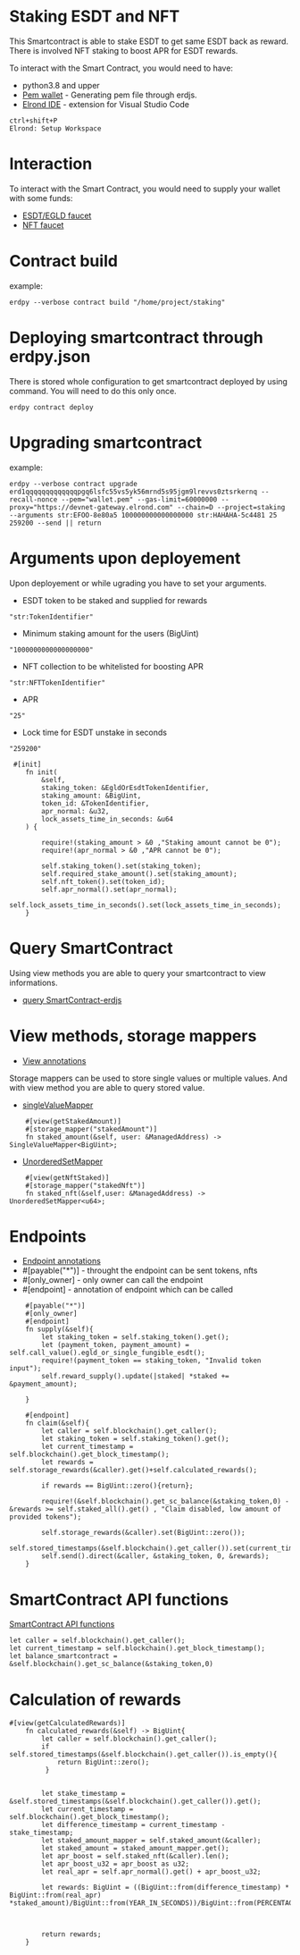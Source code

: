 # Staking ESDT and NFT
This Smartcontract is able to stake ESDT to get same ESDT back as reward. There is involved NFT staking to boost APR for ESDT rewards.

To interact with the Smart Contract, you would need to have:
- python3.8 and upper
- [Pem wallet](https://github.com/ReneDuris/GeneratePem-erdjs) - Generating pem file through erdjs.
- [Elrond IDE](https://marketplace.visualstudio.com/items?itemName=Elrond.vscode-elrond-ide/) - extension for Visual Studio Code
```
ctrl+shift+P
Elrond: Setup Workspace
```
# Interaction
To interact with the Smart Contract, you would need to supply your wallet with some funds:
- [ESDT/EGLD faucet](https://r3d4.fr/elrond/devnet/)
- [NFT faucet](https://dapp-demo.elven.tools/)


        
# Contract build
example:
```
erdpy --verbose contract build "/home/project/staking"
```
# Deploying smartcontract through erdpy.json
There is stored whole configuration to get smartcontract deployed by using command. You will need to do this only once.
```
erdpy contract deploy
```
# Upgrading smartcontract
example:
```
erdpy --verbose contract upgrade erd1qqqqqqqqqqqqqpgq6lsfc55vs5yk56mrnd5s95jgm9lrevvs0ztsrkernq --recall-nonce --pem="wallet.pem" --gas-limit=60000000 --proxy="https://devnet-gateway.elrond.com" --chain=D --project=staking --arguments str:EFOO-8e80a5 100000000000000000 str:HAHAHA-5c4481 25 259200 --send || return
```
# Arguments upon deployement
Upon deployement or while ugrading you have to set your arguments.
- ESDT token to be staked and supplied for rewards
```
"str:TokenIdentifier"
```
- Minimum staking amount for the users (BigUint)
```
"1000000000000000000"
```
- NFT collection to be whitelisted for boosting APR
```
"str:NFTTokenIdentifier"
```
- APR
```
"25"
```
- Lock time for ESDT unstake in seconds
```
"259200"
```
```
 #[init]
    fn init(
        &self,
        staking_token: &EgldOrEsdtTokenIdentifier,
        staking_amount: &BigUint,
        token_id: &TokenIdentifier,
        apr_normal: &u32,
        lock_assets_time_in_seconds: &u64
    ) {
        
        require!(staking_amount > &0 ,"Staking amount cannot be 0");
        require!(apr_normal > &0 ,"APR cannot be 0");

        self.staking_token().set(staking_token);
        self.required_stake_amount().set(staking_amount);
        self.nft_token().set(token_id);
        self.apr_normal().set(apr_normal);
        self.lock_assets_time_in_seconds().set(lock_assets_time_in_seconds);
    }
```        
# Query SmartContract
Using view methods you are able to query your smartcontract to view informations.
- [query SmartContract-erdjs](https://github.com/ReneDuris/Query-SmartContract-erdjs)
       
 # View methods, storage mappers
- [View annotations](https://docs.elrond.com/developers/developer-reference/elrond-wasm-annotations/#endpoint-and-view)

Storage mappers can be used to store single values or multiple values. And with view method you are able to query stored value.
- [singleValueMapper](https://docs.elrond.com/developers/developer-reference/storage-mappers/#get)
```
    #[view(getStakedAmount)]
    #[storage_mapper("stakedAmount")]
    fn staked_amount(&self, user: &ManagedAddress) -> SingleValueMapper<BigUint>;
```
- [UnorderedSetMapper](https://docs.elrond.com/developers/developer-reference/storage-mappers/#unorderedsetmapper)
```
    #[view(getNftStaked)]
    #[storage_mapper("stakedNft")]
    fn staked_nft(&self,user: &ManagedAddress) -> UnorderedSetMapper<u64>;

```      
# Endpoints
- [Endpoint annotations](https://docs.elrond.com/developers/developer-reference/elrond-wasm-annotations/#endpoint-and-view)
- #[payable("*")] - throught the endpoint can be sent tokens, nfts
- #[only_owner] - only owner can call the endpoint
- #[endpoint] - annotation of endpoint which can be called
```
    #[payable("*")]
    #[only_owner]
    #[endpoint]
    fn supply(&self){
        let staking_token = self.staking_token().get();
        let (payment_token, payment_amount) = self.call_value().egld_or_single_fungible_esdt();
        require!(payment_token == staking_token, "Invalid token input");
        self.reward_supply().update(|staked| *staked += &payment_amount);

    }
```
```
    #[endpoint]
    fn claim(&self){
        let caller = self.blockchain().get_caller();
        let staking_token = self.staking_token().get();
        let current_timestamp = self.blockchain().get_block_timestamp();
        let rewards = self.storage_rewards(&caller).get()+self.calculated_rewards();

        if rewards == BigUint::zero(){return};

        require!(&self.blockchain().get_sc_balance(&staking_token,0) - &rewards >= self.staked_all().get() , "Claim disabled, low amount of provided tokens");

        self.storage_rewards(&caller).set(BigUint::zero());
        self.stored_timestamps(&self.blockchain().get_caller()).set(current_timestamp);
        self.send().direct(&caller, &staking_token, 0, &rewards);
    }
```
# SmartContract API functions
[SmartContract API functions](https://docs.elrond.com/developers/developer-reference/elrond-wasm-api-functions/#docsNav)
```
let caller = self.blockchain().get_caller();
let current_timestamp = self.blockchain().get_block_timestamp();
let balance_smartcontract = &self.blockchain().get_sc_balance(&staking_token,0)

```
# Calculation of rewards

```
#[view(getCalculatedRewards)]
    fn calculated_rewards(&self) -> BigUint{
        let caller = self.blockchain().get_caller();
        if self.stored_timestamps(&self.blockchain().get_caller()).is_empty(){ 
            return BigUint::zero();
         }
         
         
        let stake_timestamp = &self.stored_timestamps(&self.blockchain().get_caller()).get();
        let current_timestamp = self.blockchain().get_block_timestamp();
        let difference_timestamp = current_timestamp - stake_timestamp;
        let staked_amount_mapper = self.staked_amount(&caller);
        let staked_amount = staked_amount_mapper.get();
        let apr_boost = self.staked_nft(&caller).len();
        let apr_boost_u32 = apr_boost as u32;
        let real_apr = self.apr_normal().get() + apr_boost_u32;
        
        let rewards: BigUint = ((BigUint::from(difference_timestamp) * BigUint::from(real_apr) *staked_amount)/BigUint::from(YEAR_IN_SECONDS))/BigUint::from(PERCENTAGE);
        
        
        
        return rewards;
    }
```

